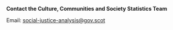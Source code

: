 **Contact the Culture, Communities and Society Statistics Team**

Email: [social-justice-analysis@gov.scot](mailto://social-justice-analysis@gov.scot)
